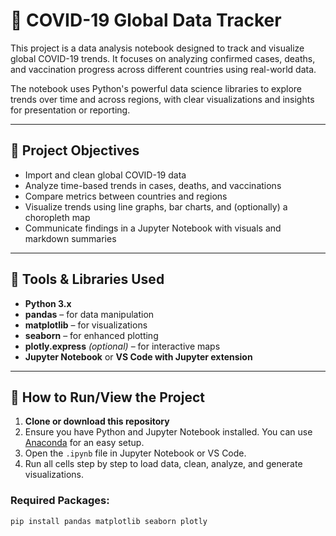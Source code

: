 # 🦠 COVID-19 Global Data Tracker

This project is a data analysis notebook designed to track and visualize global COVID-19 trends. It focuses on analyzing confirmed cases, deaths, and vaccination progress across different countries using real-world data.

The notebook uses Python's powerful data science libraries to explore trends over time and across regions, with clear visualizations and insights for presentation or reporting.

---

## 🎯 Project Objectives

- Import and clean global COVID-19 data
- Analyze time-based trends in cases, deaths, and vaccinations
- Compare metrics between countries and regions
- Visualize trends using line graphs, bar charts, and (optionally) a choropleth map
- Communicate findings in a Jupyter Notebook with visuals and markdown summaries

---

## 🧰 Tools & Libraries Used

- **Python 3.x**
- **pandas** – for data manipulation
- **matplotlib** – for visualizations
- **seaborn** – for enhanced plotting
- **plotly.express** *(optional)* – for interactive maps
- **Jupyter Notebook** or **VS Code with Jupyter extension**

---

## 🚀 How to Run/View the Project

1. **Clone or download this repository**
2. Ensure you have Python and Jupyter Notebook installed. You can use [Anaconda](https://www.anaconda.com/) for an easy setup.
3. Open the `.ipynb` file in Jupyter Notebook or VS Code.
4. Run all cells step by step to load data, clean, analyze, and generate visualizations.

### Required Packages:

```bash
pip install pandas matplotlib seaborn plotly
